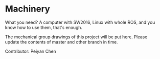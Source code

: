 # Machinery
What you need? A computer with SW2016, Linux with whole ROS, and you know how to use them, that's enough.

The mechanical group drawings of this project will be put here. Please update the contents of master and other branch in time.

Contributor: Peiyan Chen
